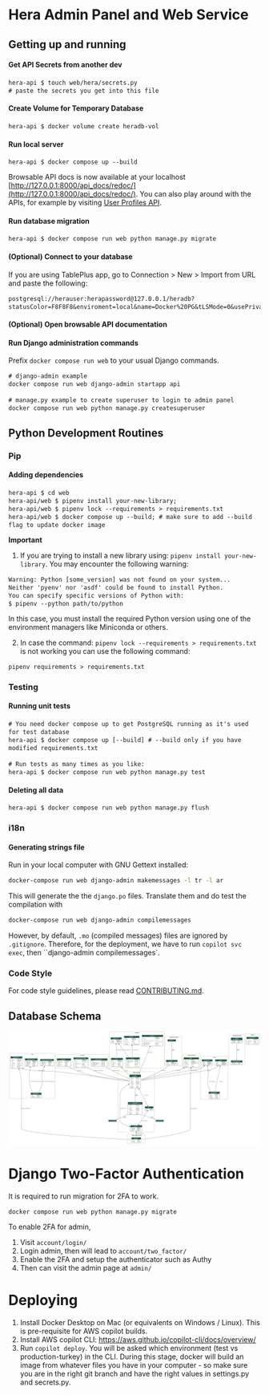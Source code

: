 # Hera Admin Panel and Web Service

## Getting up and running

#### Get API Secrets from another dev

```
hera-api $ touch web/hera/secrets.py
# paste the secrets you get into this file
```

#### Create Volume for Temporary Database

```
hera-api $ docker volume create heradb-vol
```

#### Run local server

```
hera-api $ docker compose up --build
```

Browsable API docs is now available at your localhost [http://127.0.0.1:8000/api_docs/redoc/](http://127.0.0.1:8000/api_docs/redoc/).
You can also play around with the APIs, for example by visiting [User Profiles API](http://127.0.0.1:8000/user_profiles/).

#### Run database migration

```
hera-api $ docker compose run web python manage.py migrate
```

#### (Optional) Connect to your database

If you are using TablePlus app, go to Connection > New > Import from URL and paste the following:

```
postgresql://herauser:herapassword@127.0.0.1/heradb?statusColor=F8F8F8&enviroment=local&name=Docker%20PG&tLSMode=0&usePrivateKey=false&safeModeLevel=0&advancedSafeModeLevel=0
```

#### (Optional) Open browsable API documentation


#### Run Django administration commands

Prefix `docker compose run web` to your usual Django commands.

```
# django-admin example
docker compose run web django-admin startapp api

# manage.py example to create superuser to login to admin panel
docker compose run web python manage.py createsuperuser
```


## Python Development Routines

### Pip

#### Adding dependencies

```
hera-api $ cd web
hera-api/web $ pipenv install your-new-library;
hera-api/web $ pipenv lock --requirements > requirements.txt
hera-api/web $ docker compose up --build; # make sure to add --build flag to update docker image
```
**Important**

1. If you are trying to install a new library using: `pipenv install your-new-library`. You may encounter the following warning:
```
Warning: Python [some_version] was not found on your system...
Neither 'pyenv' nor 'asdf' could be found to install Python.
You can specify specific versions of Python with:
$ pipenv --python path/to/python
```
In this case, you must install the required Python version using one of the environment managers like Miniconda or others.


2. In case the command: `pipenv lock --requirements > requirements.txt` is not working you can use the following command:
```
pipenv requirements > requirements.txt
```

### Testing

#### Running unit tests

```
# You need docker compose up to get PostgreSQL running as it's used for test database 
hera-api $ docker compose up [--build] # --build only if you have modified requirements.txt

# Run tests as many times as you like:
hera-api $ docker compose run web python manage.py test
```

#### Deleting all data

```
hera-api $ docker compose run web python manage.py flush
```

### i18n

#### Generating strings file

Run in your local computer with GNU Gettext installed:

```bash
docker-compose run web django-admin makemessages -l tr -l ar
```

This will generate the the `django.po` files. Translate them and do test the compilation with

```bash
docker-compose run web django-admin compilemessages
```

However, by default, `.mo` (compiled messages) files are ignored by `.gitignore`. Therefore, for the deployment, we have to run `copilot svc exec`, then
``django-admin compilemessages`.


### Code Style

For code style guidelines, please read [CONTRIBUTING.md](CONTRIBUTING.md).

## Database Schema

![This is the database schema](docs/assets/entity-diagram.svg)


# Django Two-Factor Authentication

It is required to run migration for 2FA to work.

```
docker compose run web python manage.py migrate
```

To enable 2FA for admin,

1. Visit `account/login/`
2. Login admin, then will lead to `account/two_factor/`
3. Enable the 2FA and setup the authenticator such as Authy
4. Then can visit the admin page at `admin/`


# Deploying

1. Install Docker Desktop on Mac (or equivalents on Windows / Linux). This is pre-requisite for AWS copilot builds.
2. Install AWS copilot CLI: https://aws.github.io/copilot-cli/docs/overview/
3. Run `copilot deploy`. You will be asked which environment (test vs production-turkey) in the CLI. During this stage, docker will build an image from whatever files you have in your computer - so make sure you are in the right git branch and have the right values in settings.py and secrets.py.


